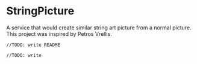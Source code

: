 # StringPicture
A service that would create similar string art picture from a normal picture. This project was inspired by Petros Vrellis.

`//TODO: write README`

`//TODO: write`
